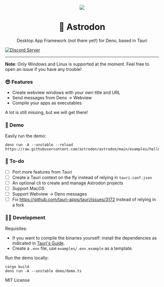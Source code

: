 <p align="center">
	<img align="center" src="https://avatars.githubusercontent.com/u/97196209?s=200&v=4"  />
	<br>
    <h1 align="center">🦕 Astrodon  </h1>
    <p align="center">Desktop App Framework (not there yet!) for Deno, based in Tauri</p>
</p>

[![Discord Server](https://discordapp.com/api/guilds/928673465882513430/widget.png)](https://discord.gg/adYYqHHDBA)

---

**Note**: Only Windows and Linux is supported at the moment. Feel free to open
an issue if you have any trouble!

### 😎 Features

- Create webview windows with your own title and URL
- Send messages from Deno -> Webview
- Compile your apps as executables

A lot is still missing, but we will get there!

### 🎁 Demo

Easily run the demo:

```
deno run -A --unstable --reload https://raw.githubusercontent.com/astrodon/astrodon/main/examples/hello_world/demo.ts
```

### 📜 To-do

- [ ] Port more features from Tauri
- [ ] Create a Tauri context on the fly instead of relying in `tauri.conf.json`
- [ ] An optional cli to create and manage Astrodon projects
- [ ] Support MacOS
- [ ] Support Webview -> Deno messages
- [ ] Fix https://github.com/tauri-apps/tauri/issues/3172 instead of relying in
      a fork

### 👩‍💻 Development

Requisites:

- If you want to compile the binaries yourself: install the dependencies as
  indicated in
  [Tauri's Guide](https://tauri.studio/en/docs/getting-started/intro).
- Create a `.env` file, use `examples/.env.example` as a template.

Run the demo locally:

```
cargo build
deno run -A --unstable demo/demo.ts
```

MIT License
